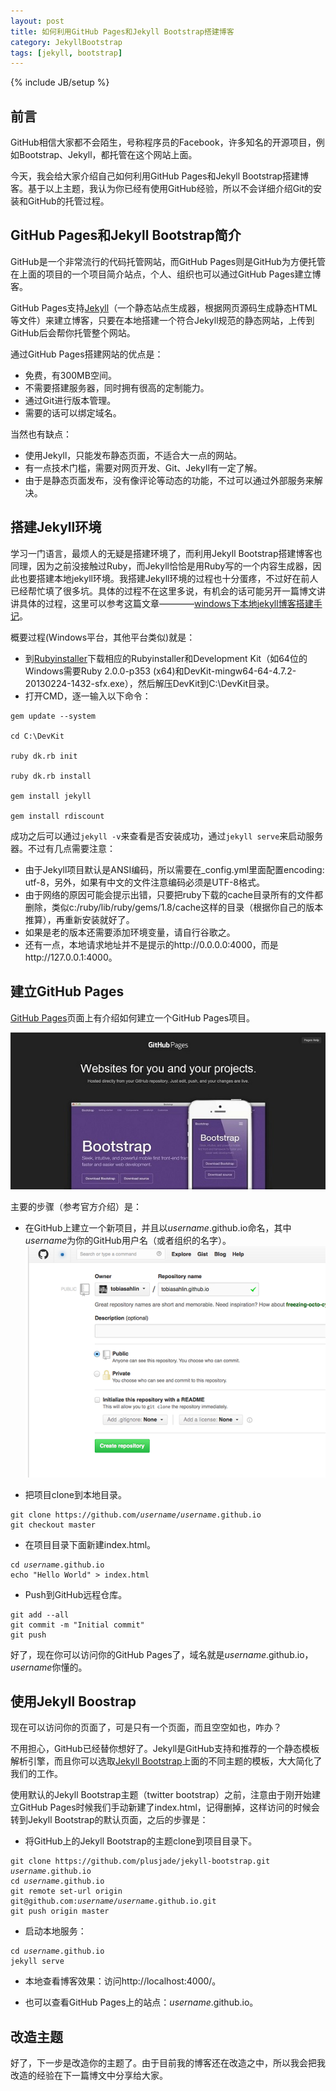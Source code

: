 ```yaml
---
layout: post
title: 如何利用GitHub Pages和Jekyll Bootstrap搭建博客
category: JekyllBootstrap
tags: [jekyll, bootstrap]
---
```

{% include JB/setup %}

## 前言

GitHub相信大家都不会陌生，号称程序员的Facebook，许多知名的开源项目，例如Bootstrap、Jekyll，都托管在这个网站上面。

今天，我会给大家介绍自己如何利用GitHub Pages和Jekyll Bootstrap搭建博客。基于以上主题，我认为你已经有使用GitHub经验，所以不会详细介绍Git的安装和GitHub的托管过程。


## GitHub Pages和Jekyll Bootstrap简介

GitHub是一个非常流行的代码托管网站，而GitHub Pages则是GitHub为方便托管在上面的项目的一个项目简介站点，个人、组织也可以通过GitHub Pages建立博客。

GitHub Pages支持[Jekyll](http://jekyllrb.com/)（一个静态站点生成器，根据网页源码生成静态HTML等文件）来建立博客，只要在本地搭建一个符合Jekyll规范的静态网站，上传到GitHub后会帮你托管整个网站。

通过GitHub Pages搭建网站的优点是：

* 免费，有300MB空间。
* 不需要搭建服务器，同时拥有很高的定制能力。
* 通过Git进行版本管理。
* 需要的话可以绑定域名。

当然也有缺点：

* 使用Jekyll，只能发布静态页面，不适合大一点的网站。
* 有一点技术门槛，需要对网页开发、Git、Jekyll有一定了解。
* 由于是静态页面发布，没有像评论等动态的功能，不过可以通过外部服务来解决。


## 搭建Jekyll环境

学习一门语言，最烦人的无疑是搭建环境了，而利用Jekyll Bootstrap搭建博客也同理，因为之前没接触过Ruby，而Jekyll恰恰是用Ruby写的一个内容生成器，因此也要搭建本地jekyll环境。我搭建Jekyll环境的过程也十分蛋疼，不过好在前人已经帮忙填了很多坑。具体的过程不在这里多说，有机会的话可能另开一篇博文讲讲具体的过程，这里可以参考这篇文章————[windows下本地jekyll博客搭建手记](http://blog.jsfor.com/skill/2013/09/07/jekyll-local-structures-notes/)。

概要过程(Windows平台，其他平台类似)就是：

* 到[Rubyinstaller](http://rubyinstaller.org/)下载相应的Rubyinstaller和Development Kit（如64位的Windows需要Ruby 2.0.0-p353 (x64)和DevKit-mingw64-64-4.7.2-20130224-1432-sfx.exe），然后解压DevKit到C:\DevKit目录。
* 打开CMD，逐一输入以下命令：
<pre><code>gem update --system

cd C:\DevKit

ruby dk.rb init

ruby dk.rb install

gem install jekyll

gem install rdiscount
</code></pre>
	
成功之后可以通过`jekyll -v`来查看是否安装成功，通过`jekyll serve`来启动服务器。不过有几点需要注意：

* 由于Jekyll项目默认是ANSI编码，所以需要在_config.yml里面配置encoding: utf-8，另外，如果有中文的文件注意编码必须是UTF-8格式。
* 由于网络的原因可能会提示出错，只要把ruby下载的cache目录所有的文件都删除，类似c:/ruby/lib/ruby/gems/1.8/cache这样的目录（根据你自己的版本推算），再重新安装就好了。
* 如果是老的版本还需要添加环境变量，请自行谷歌之。
* 还有一点，本地请求地址并不是提示的http://0.0.0.0:4000，而是http://127.0.0.1:4000。


## 建立GitHub Pages

[GitHub Pages](http://pages.github.com/)页面上有介绍如何建立一个GitHub Pages项目。

![GitHub Pages](/assets/images/githubpages.jpg)

主要的步骤（参考官方介绍）是：

* 在GitHub上建立一个新项目，并且以*username*.github.io命名，其中*username*为你的GitHub用户名（或者组织的名字）。
![GitHub Pages](/assets/images/newrepo.png)

* 把项目clone到本地目录。
<pre><code>git clone https://github.com/<i>username</i>/<i>username</i>.github.io
git checkout master
</code></pre>

* 在项目目录下面新建index.html。
<pre><code>cd <i>username</i>.github.io
echo "Hello World" > index.html
</code></pre>

* Push到GitHub远程仓库。
<pre><code>git add --all
git commit -m "Initial commit"
git push
</code></pre>

好了，现在你可以访问你的GitHub Pages了，域名就是*username*.github.io，*username*你懂的。


## 使用Jekyll Boostrap

现在可以访问你的页面了，可是只有一个页面，而且空空如也，咋办？

不用担心，GitHub已经替你想好了。Jekyll是GitHub支持和推荐的一个静态模板解析引擎，而且你可以选取[Jekyll Bootstrap](http://jekyllbootstrap.com/)上面的不同主题的模板，大大简化了我们的工作。

使用默认的Jekyll Bootstrap主题（twitter bootstrap）之前，注意由于刚开始建立GitHub Pages时候我们手动新建了index.html，记得删掉，这样访问的时候会转到Jekyll Bootstrap的默认页面，之后的步骤是：

* 将GitHub上的Jekyll Bootstrap的主题clone到项目目录下。
<pre><code>git clone https://github.com/plusjade/jekyll-bootstrap.git <i>username</i>.github.io
cd <i>username</i>.github.io
git remote set-url origin git@github.com:<i>username</i>/<i>username</i>.github.io.git
git push origin master
</code></pre>

* 启动本地服务：
<pre><code>cd <i>username</i>.github.io
jekyll serve
</code></pre>

* 本地查看博客效果：访问http://localhost:4000/。

* 也可以查看GitHub Pages上的站点：*username*.github.io。

## 改造主题

好了，下一步是改造你的主题了。由于目前我的博客还在改造之中，所以我会把我改造的经验在下一篇博文中分享给大家。
